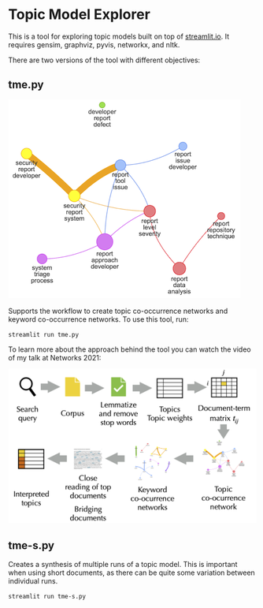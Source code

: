 # Topic Model Explorer

This is a tool for exploring topic models built on top of [streamlit.io](https://www.streamlit.io). It requires gensim, graphviz, pyvis, networkx, and nltk.

There are two versions of the tool with different objectives:

## tme.py

![](doc/topic-co-occurrence-network.png)

Supports the workflow to create topic co-occurrence networks and keyword co-occurrence networks. To use this tool, run:

```
streamlit run tme.py
```

To learn more about the approach behind the tool you can watch the video of my talk at Networks 2021:

[![Networks 2021](doc/networks-2021-thumbnail.png)](https://www.youtube.com/watch?v=KeScI6S7aag)

## tme-s.py 

Creates a synthesis of multiple runs of a topic model. This is important when using short documents, as there can be quite some variation between individual runs.

```
streamlit run tme-s.py
```